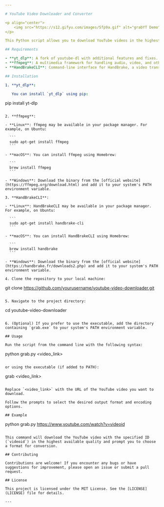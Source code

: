 ```yaml
---

# YouTube Video Downloader and Converter

<p align="center">
    <img src="https://s12.gifyu.com/images/Sfp9a.gif" alt="grabYT Demo">
</p>

This Python script allows you to download YouTube videos in the highest available quality and convert them to various formats using different encoding options. It utilizes the `yt_dlp` library for downloading videos and supports conversion to MP4, MOV, MKV, and AVI formats.

## Requirements

- **yt_dlp**: A fork of youtube-dl with additional features and fixes.
- **ffmpeg**: A multimedia framework for handling audio, video, and other multimedia files.
- **HandBrakeCLI**: Command-line interface for HandBrake, a video transcoder.

## Installation

1. **yt_dlp**:

   You can install `yt_dlp` using pip:

   ```
   pip install yt-dlp
   ```

2. **ffmpeg**:

   - **Linux**: ffmpeg may be available in your package manager. For example, on Ubuntu:
   
     ```
     sudo apt-get install ffmpeg
     ```

   - **macOS**: You can install ffmpeg using Homebrew:
   
     ```
     brew install ffmpeg
     ```

   - **Windows**: Download the binary from the [official website](https://ffmpeg.org/download.html) and add it to your system's PATH environment variable.

3. **HandBrakeCLI**:

   - **Linux**: HandBrakeCLI may be available in your package manager. For example, on Ubuntu:
   
     ```
     sudo apt-get install handbrake-cli
     ```

   - **macOS**: You can install HandBrakeCLI using Homebrew:
   
     ```
     brew install handbrake
     ```

   - **Windows**: Download the binary from the [official website](https://handbrake.fr/downloads2.php) and add it to your system's PATH environment variable.

4. Clone the repository to your local machine:

   ```
   git clone https://github.com/yourusername/youtube-video-downloader.git
   ```

5. Navigate to the project directory:

   ```
   cd youtube-video-downloader
   ```

6. (Optional) If you prefer to use the executable, add the directory containing `grab.exe` to your system's PATH environment variable.

## Usage

Run the script from the command line with the following syntax:

```
python grab.py <video_link>
```

or using the executable (if added to PATH):

```
grab <video_link>
```

Replace `<video_link>` with the URL of the YouTube video you want to download.

Follow the prompts to select the desired output format and encoding options.

## Example

```
python grab.py https://www.youtube.com/watch?v=videoid
```

This command will download the YouTube video with the specified ID (`videoid`) in the highest available quality and prompt you to choose a format for conversion.

## Contributing

Contributions are welcome! If you encounter any bugs or have suggestions for improvement, please open an issue or submit a pull request.

## License

This project is licensed under the MIT License. See the [LICENSE](LICENSE) file for details.

---
```

